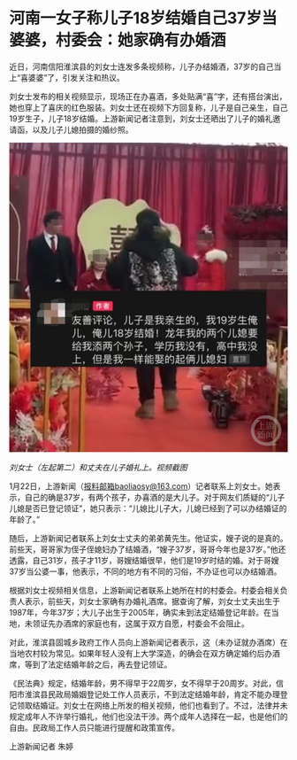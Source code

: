 # 河南一女子称儿子18岁结婚自己37岁当婆婆，村委会：她家确有办婚酒

近日，河南信阳淮滨县的刘女士连发多条视频称，儿子办结婚酒，37岁的自己当上“喜婆婆”了，引发关注和热议。

刘女士发布的相关视频显示，现场正在办喜酒，多处贴满“喜”字，还有搭台演出，她也穿上了喜庆的红色服装。刘女士还在视频下方回复称，儿子是自己亲生，自己19岁生子，儿子18岁结婚。上游新闻记者注意到，刘女士还晒出了儿子的婚礼邀请函，以及儿子儿媳拍摄的婚纱照。

![c990561ec51a4daae5bda70fa887f9bb.jpg](https://raw.githubusercontent.com/qqhsx/qqnews_image/main/2024/01/22/河南一女子称儿子18岁结婚自己37岁当婆婆，村委会：她家确有办婚酒/c990561ec51a4daae5bda70fa887f9bb.jpg)

_刘女士（左起第二）和丈夫在儿子婚礼上。视频截图_

1月22日，上游新闻（报料邮箱baoliaosy@163.com）记者联系上刘女士。她表示，自己的确是37岁，有两个孩子，办喜酒的是大儿子。对于网友们质疑的“儿子儿媳是否已登记领证”，她只表示：“儿媳比儿子大，儿媳已经到了可以办结婚证的年龄了。”

随后，上游新闻记者联系上刘女士丈夫的弟弟黄先生。他证实，嫂子说的是真的。前些天，哥哥家为侄子侄媳妇办了结婚酒，“嫂子37岁，哥哥今年也是37岁。”他还透露，自己31岁，孩子才11岁，哥嫂结婚很早，他们是19岁时结的婚。对于哥嫂37岁当公婆一事，他表示，不同的地方有不同的习俗，不办证也可以办结婚酒。

根据刘女士视频相关信息，上游新闻记者联系上她所在村的村委会。村委会相关负责人表示，前些天，刘女士家确有办婚礼酒席。据查询了解，刘女士丈夫出生于1987年，今年37岁；大儿子出生于2005年，确实未到法定结婚登记年龄。在当地，未领证先办酒席的家庭也有，这属于双方自愿，村委会不会阻止。

对此，淮滨县固城乡政府工作人员向上游新闻记者表示，这（未办证就办酒席）在当地农村较为常见。如果年轻人没有上大学深造，的确会在双方确定婚约后办酒席，等到了法定结婚年龄之后，再去登记领证。

《民法典》规定，结婚年龄，男不得早于22周岁，女不得早于20周岁。对此，信阳市淮滨县民政局婚姻登记处工作人员表示，不到法定结婚年龄，肯定不能办理登记领取结婚证。刘女士在网络上所发的相关视频，他们也看到了。不过，法律并未规定成年人不许举行婚礼，他们也没法干涉。两个成年人选择在一起，也是他们的自由。民政局工作人员只能进行提醒和政策宣传。

上游新闻记者 朱婷

